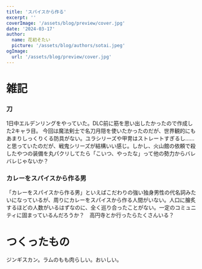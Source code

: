 ```yaml
---
title: 'スパイスから作る'
excerpt: ''
coverImage: '/assets/blog/preview/cover.jpg'
date: '2024-03-17'
author:
  name: 花初そたい
  picture: '/assets/blog/authors/sotai.jpeg'
ogImage:
  url: '/assets/blog/preview/cover.jpg'
---
```

# 雑記
### 刀
1日中エルデンリングをやっていた。DLC前に筋を思い出したかったので作成した2キャラ目。
今回は魔法剣士で名刀月隠を使いたかったのだが、世界観的にもあまりしっくりくる防具がない。ユラシリーズや甲冑はストレートすぎるし……と思っていたのだが、戦鬼シリーズが結構いい感じ。しかし、火山館の依頼で殺したやつの装備を丸パクリしてたら「こいつ、やったな」って他の勢力からバレバレじゃないか？

### カレーをスパイスから作る男
「カレーをスパイスから作る男」といえばこだわりの強い独身男性の代名詞みたいになっているが、周りにカレーをスパイスから作る人間がいない。人口に膾炙するほどの人数がいるはずなのに、全く巡り合ったことがない。一定のコミュニティに固まっているんだろうか？　高円寺とか行ったらたくさんいる？

# つくったもの
ジンギスカン。ラムのもも肉らしい。おいしい。
